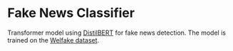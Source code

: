 # Fake News Classifier

Transformer model using [DistilBERT](https://huggingface.co/docs/transformers/en/model_doc/distilbert) for fake news detection. The model is trained on the [Welfake dataset](https://zenodo.org/records/4561253).

